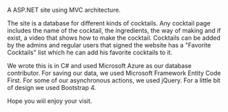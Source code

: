 A ASP.NET site using MVC architecture.

The site is a database for different kinds of cocktails. Any cocktail page includes the name of the cocktail, the ingredients,
the way of making and if exist, a video that shows how to make the cocktail. Cocktails can be added by the admins and regular users
that signed the website has a "Favorite Cocktails" list which he can add his favorite cocktails to it.

We wrote this is in C# and used Microsoft Azure as our database contributor.
For saving our data, we used  Microsoft Framework Entity Code First.
For some of our asynchronous actions, we used jQuery.
For a little bit of design we used Bootstrap 4.

Hope you wiil enjoy your visit.
